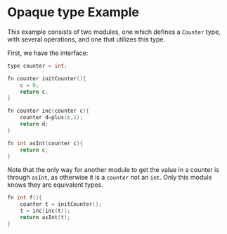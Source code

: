 # Opaque type Example

This example consists of two modules, one which defines a `Counter` type, with several operations, and one that utilizes this type.

First, we have the interface: 

```c
type counter = int;  

fn counter initCounter(){
    c = 0;
    return c;
}

fn counter inc(counter c){
    counter d=plus(c,1);
    return d;
}

fn int asInt(counter c){
    return c;
}
```

Note that the only way for another module to get the value in a counter is through `asInt`, as otherwise it is a `counter` not an `int`. Only this module knows they are equivalent types.

```c
fn int f(){
    counter t = initCounter();
    t = inc(inc(t));
    return asInt(t);
}

```